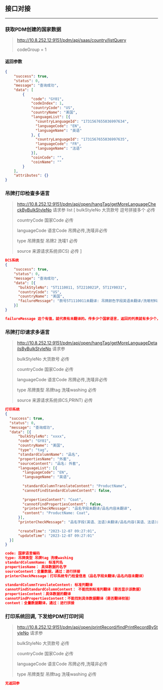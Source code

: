 ## 接口对接
***

### 获取PDM创建的国家数据
> http://10.8.252.12:9151/pdm/api/saas/country/listQuery
> 
> codeGroup = 1
> 

#### 返回参数
```json
{
    "success": true,
    "status": 0,
    "message": "查询成功",
    "data": [
        {
            "code": "GY01",
            "codeIndex": 1,
            "countryCode": "US",
            "countryName": "美国",
            "languageList": [{
              "countryLanguageId": "1731567655036997634",
              "languageCode": "EN",
              "languageName": "英语"
            }, {
              "countryLanguageId": "1731567655036997635",
              "languageCode": "FR",
              "languageName": "法语"
            }],
            "coinCode": "",
            "coinName": ""
        }
    ],
    "attributes": {}
}
```

### 吊牌打印检查多语言
> http://10.8.252.12:9151/pdm/api/open/hangTag/getMoreLanguageCheckByBulkStyleNo
> 请求参
> list [
> bulkStyleNo 大货款号 逗号拼接多个 必传
>
> countryCode 国家Code  必传
> 
> languageCode 语言Code  吊牌必传,洗唛非必传
> 
> type 吊牌类型 吊牌2 洗唛1 必传
>
> source 来源请求系统(BCS) 必传
> ]
```json
BCS系统
{
    "success": true,
    "status": 0,
    "message": "查询成功",
    "data": [{
      "bulkStyleNo": "5T1110011, 5T2210021P, 5T11Y0031",
      "countryCode": "US",
      "countryName": "美国",
      "failureMessage": "款号5T1110011未翻译: 吊牌颜色字段英语未翻译/洗唛材料类型内容法语未翻译\n款号5T2210021P未翻译: 吊牌颜色字段日语未翻译/洗唛材料类型内容韩语未翻译",
    }]
}

failureMessage 这个有值，就代表有未翻译的。传多少个国家语言，返回的列表就有多少个，没做筛选
```

### 吊牌打印请求多语言
> http://10.8.252.12:9151/pdm/api/open/hangTag/getMoreLanguageDetailsByBulkStyleNo
> 请求参
> 
> bulkStyleNo 大货款号 必传
>
> countryCode 国家Code  必传
>
> languageCode 语言Code 吊牌必传,洗唛非必传
> 
> type 吊牌类型 吊牌tag 洗唛washing 必传
> 
> source 来源请求系统(BCS,PRINT) 必传

```json
打印系统
{
  "success": true,
  "status": 0,
  "message": "查询成功",
  "data": [{
      "bulkStyleNo": "xxxx",
      "code": "GY01",
      "countryName": "美国",
      "type": "tag",
      "standardColumnName": "品名",
      "propertiesName": "外套",
      "sourceContent": "品名: 外套",
      "languageList": [{
        "languageCode": "EN",
        "languageName": "英语",
        
        "standardColumnTranslateContent": "ProductName",
        "cannotFindStandardColumnContent": false,
        
        "propertiesContent": "Coat",
        "cannotFindPropertiesContent": false,
        "printerCheckMessage": "品名字段未翻译/品名内容未翻译",
        "content": "ProductName: Coat",
      }],
      "printerCheckMessage": "品名字段(英语、法语)未翻译/品名内容(英语、法语)未翻译",
    
      "createTime": "2023-12-07 09:27:01",
      "updateTime": "2023-12-07 09:27:01"
  }]
}

code: 国家语言编码
type: 吊牌类型 吊牌tag 洗唛washing
standardColumnName: 标准列名
propertiesName： 具体数据的名字
sourceContent：全量数据，通过：进行拼接
printerCheckMessage：打印系统专门检查信息（品名字段未翻译/品名内容未翻译）
        
standardColumnTranslateContent: 标准列翻译
cannotFindStandardColumnContent： 不能找到标准列翻译（是否显示该数据）
propertiesContent：具体数据的翻译
cannotFindPropertiesContent：不能找到具体数据翻译（是否翻译校验）
content：全量数据翻译，通过：进行拼接
```

### 打印系统回调, 下发给PDM打印时间
> http://10.8.252.12:9151/pdm/api/open/printRecord/findPrintRecordByStyleNo
> 请求参
>
> bulkStyleNo 大货款号 必传
>
> countryCode 国家Code  必传
>
> languageCode 语言Code 吊牌必传,洗唛非必传
>
> type 吊牌类型 吊牌tag 洗唛washing 必传

```json
无返回参
```